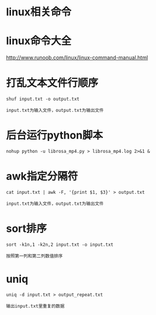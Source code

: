 linux相关命令
============

# linux命令大全

http://www.runoob.com/linux/linux-command-manual.html


# 打乱文本文件行顺序

```linux
shuf input.txt -o output.txt

input.txt为输入文件，output.txt为输出文件
```


# 后台运行python脚本

```linux
nohup python -u librosa_mp4.py > librosa_mp4.log 2>&1 &
```

# awk指定分隔符
```linux
cat input.txt | awk -F, '{print $1, $3}' > output.txt

input.txt为输入文件，output.txt为输出文件
```

# sort排序

```linux
sort -k1n,1 -k2n,2 input.txt -o input.txt

按照第一列和第二列数值排序
```

# uniq
```linux
uniq -d input.txt > output_repeat.txt

输出input.txt里重复的数据
```




